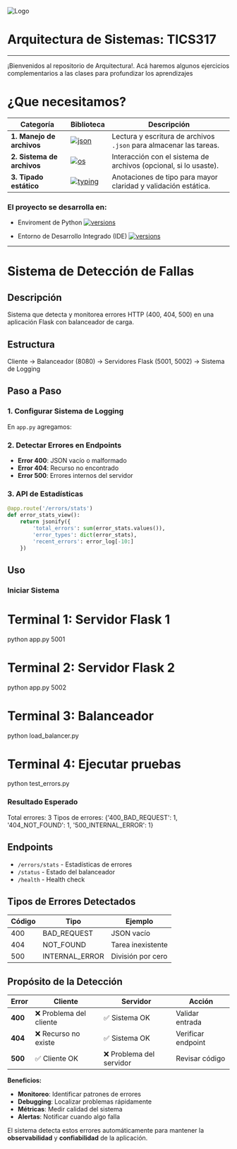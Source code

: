 ![Logo](../mvc/assets/UAI.png)
# Arquitectura de Sistemas: TICS317

---
¡Bienvenidos al repositorio de Arquitectura!. Acá haremos algunos ejercicios complementarios a las clases para profundizar los aprendizajes




# ¿Que necesitamos?
| **Categoría**                  | **Biblioteca**                                                                                          | **Descripción**                                                        |
|-------------------------------|----------------------------------------------------------------------------------------------------------|------------------------------------------------------------------------|
| **1. Manejo de archivos**     | [![json](https://img.shields.io/badge/json-estándar-yellow)](https://docs.python.org/3/library/json.html) | Lectura y escritura de archivos `.json` para almacenar las tareas.     |
| **2. Sistema de archivos**    | [![os](https://img.shields.io/badge/os-estándar-yellow)](https://docs.python.org/3/library/os.html)       | Interacción con el sistema de archivos (opcional, si lo usaste).       |
| **3. Tipado estático**        | [![typing](https://img.shields.io/badge/typing-estándar-yellow)](https://docs.python.org/3/library/typing.html) | Anotaciones de tipo para mayor claridad y validación estática.         |



### El proyecto se desarrolla en:

* Enviroment de Python [![versions](https://img.shields.io/badge/python-3.13-white)](https://www.python.org/downloads/)

* Entorno de Desarrollo Integrado (IDE) [![versions](https://img.shields.io/badge/PyCharm-2024.3.4-white)](https://www.jetbrains.com/help/pycharm/installation-guide.html)

---

# Sistema de Detección de Fallas

## Descripción
Sistema que detecta y monitorea errores HTTP (400, 404, 500) en una aplicación Flask con balanceador de carga.

## Estructura

Cliente → Balanceador (8080) → Servidores Flask (5001, 5002) → Sistema de Logging


## Paso a Paso

### 1. Configurar Sistema de Logging
En `app.py` agregamos:


### 2. Detectar Errores en Endpoints
- **Error 400**: JSON vacío o malformado
- **Error 404**: Recurso no encontrado
- **Error 500**: Errores internos del servidor

### 3. API de Estadísticas
```python
@app.route('/errors/stats')
def error_stats_view():
    return jsonify({
        'total_errors': sum(error_stats.values()),
        'error_types': dict(error_stats),
        'recent_errors': error_log[-10:]
    })
```

## Uso
### Iniciar Sistema

# Terminal 1: Servidor Flask 1
python app.py 5001

# Terminal 2: Servidor Flask 2  
python app.py 5002

# Terminal 3: Balanceador
python load_balancer.py

# Terminal 4: Ejecutar pruebas
python test_errors.py

### Resultado Esperado

Total errores: 3
Tipos de errores: {'400_BAD_REQUEST': 1, '404_NOT_FOUND': 1, '500_INTERNAL_ERROR': 1}

## Endpoints
- `/errors/stats` - Estadísticas de errores
- `/status` - Estado del balanceador
- `/health` - Health check

## Tipos de Errores Detectados

| Código | Tipo | Ejemplo |
| --- | --- | --- |
| 400 | BAD_REQUEST | JSON vacío |
| 404 | NOT_FOUND | Tarea inexistente |
| 500 | INTERNAL_ERROR | División por cero |

## **Propósito de la Detección**

| Error | Cliente | Servidor | Acción |
| --- | --- | --- | --- |
| **400** | ❌ Problema del cliente | ✅ Sistema OK | Validar entrada |
| **404** | ❌ Recurso no existe | ✅ Sistema OK | Verificar endpoint |
| **500** | ✅ Cliente OK | ❌ Problema del servidor | Revisar código |
**Beneficios:**
-  **Monitoreo**: Identificar patrones de errores
-  **Debugging**: Localizar problemas rápidamente
-  **Métricas**: Medir calidad del sistema
-  **Alertas**: Notificar cuando algo falla

El sistema detecta estos errores automáticamente para mantener la **observabilidad** y **confiabilidad** de la aplicación.


```

